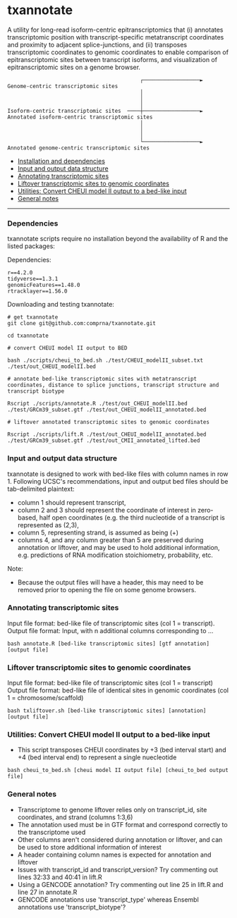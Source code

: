 # txannotate

A utility for long-read isoform-centric epitranscriptomics that (i) annotates transcriptomic position with transcript-specific metatranscript coordinates and proximity to adjacent splice-junctions, and (ii) transposes transcriptomic coordinates to genomic coordinates to enable comparison of epitranscriptomic sites between transcript isoforms, and visualization of epitranscriptomic sites on a genome browser.
```
                                          ┌──────────────────►   Genome-centric transcriptomic sites
                                          │
                                          │
                                          │
Isoform-centric transcriptomic sites  ────┼──────────────────►   Annotated isoform-centric transcriptomic sites
                                          │
                                          │
                                          │
                                          └──────────────────►   Annotated genome-centric transcriptomic sites
```

   - [Installation and dependencies](#installation-and-dependencies)
   - [Input and output data structure](#Input-and-output-data-structure)
   - [Annotating transcriptomic sites](#Annotating-transcriptomic-sites)
   - [Liftover transcriptomic sites to genomic coordinates](#liftover-transcriptomic-sites-to-genomic-coordinates)
   - [Utilities: Convert CHEUI model II output to a bed-like input](#utilities--convert-cheui-model-ii-output-to-a-bed-like-input)
   - [General notes](#general-notes)

------------------------------------------

### Dependencies 

txannotate scripts require no installation beyond the availability of R and the listed packages:

Dependencies:
```
r==4.2.0
tidyverse==1.3.1
genomicFeatures==1.48.0
rtracklayer==1.56.0
```

Downloading and testing txannotate:
```
# get txannotate 
git clone git@github.com:comprna/txannotate.git

cd txannotate

# convert CHEUI model II output to BED

bash ./scripts/cheui_to_bed.sh ./test/CHEUI_modelII_subset.txt ./test/out_CHEUI_modelII.bed

# annotate bed-like transcriptomic sites with metatranscript coordinates, distance to splice junctions, transcript structure and transcript biotype 

Rscript ./scripts/annotate.R ./test/out_CHEUI_modelII.bed ./test/GRCm39_subset.gtf ./test/out_CHEUI_modelII_annotated.bed

# liftover annotated transcriptomic sites to genomic coordinates 

Rscript ./scripts/lift.R ./test/out_CHEUI_modelII_annotated.bed ./test/GRCm39_subset.gtf ./test/out_CMII_annotated_lifted.bed
```

### Input and output data structure

txannotate is designed to work with bed-like files with column names in row 1. Following UCSC's recommendations, input and output bed files should be tab-delimited plaintext: 

- column 1 should represent transcript, 
- column 2 and 3 should represent the coordinate of interest in zero-based, half open coordinates (e.g. the third nucleotide of a transcript is represented as (2,3),
- column 5, representing strand, is assumed as being (+)
- columns 4, and any column greater than 5 are preserved during annotation or liftover, and may be used to hold additional information, e.g. predictions of RNA modification stoichiometry, probability, etc. 

Note: 
- Because the output files will have a header, this may need to be removed prior to opening the file on some genome browsers. 


### Annotating transcriptomic sites 

Input file format: bed-like file of transcriptomic sites (col 1 = transcript).   
Output file format: Input, with n additional columns corresponding to ...    

```
bash annotate.R [bed-like transcriptomic sites] [gtf annotation] [output file]
```

### Liftover transcriptomic sites to genomic coordinates

Input file format: bed-like file of transcriptomic sites (col 1 = transcript)     
Output file format: bed-like file of identical sites in genomic coordinates (col 1 = chromosome/scaffold)      

```
bash txliftover.sh [bed-like transcriptomic sites] [annotation] [output file]
```

### Utilities: Convert CHEUI model II output to a bed-like input
- This script transposes CHEUI coordinates by +3 (bed interval start) and +4 (bed interval end) to represent a single nuecleotide
```
bash cheui_to_bed.sh [cheui model II output file] [cheui_to_bed output file]
```

### General notes
- Transcriptome to genome liftover relies only on transcript_id, site coordinates, and strand (columns 1:3,6)
- The annotation used must be in GTF format and correspond correctly to the transcriptome used
- Other columns aren't considered during annotation or liftover, and can be used to store additional information of interest
- A header containing column names is expected for annotation and liftover
- Issues with transcript_id and transcript_version? Try commenting out lines 32:33 and 40:41 in lift.R
- Using a GENCODE annotation? Try commenting out line 25 in lift.R and line 27 in annotate.R 
- GENCODE annotations use 'transcript_type' whereas Ensembl annotations use 'transcript_biotype'?
